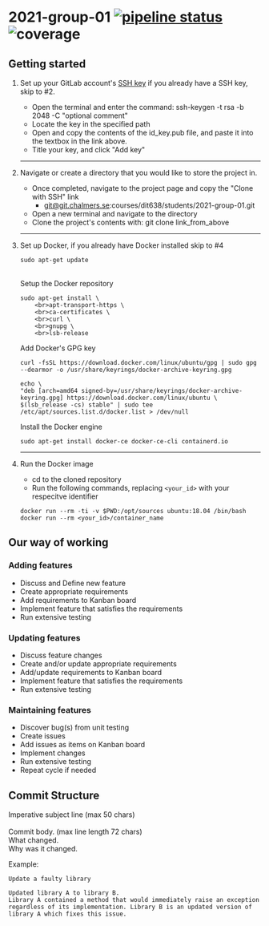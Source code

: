 # 2021-group-01 [![pipeline status](https://git.chalmers.se/courses/dit638/students/2021-group-01/badges/master/pipeline.svg)](https://git.chalmers.se/courses/dit638/students/2021-group-01/-/commits/master) ![coverage](https://gitlab.com/gitlab-org/gitlab/badges/master/coverage.svg?job=coverage)

## Getting started
1. Set up your GitLab account's [SSH key](https://git.chalmers.se/profile/keys) if you already have a SSH key, skip to #2.
    - Open the terminal and enter the command: ssh-keygen -t rsa -b 2048 -C "optional comment"
    - Locate the key in the specified path
    - Open and copy the contents of the id_key.pub file, and paste it into the textbox in the link above.
    - Title your key, and click "Add key"
    ---
2. Navigate or create a directory that you would like to store the project in.
    - Once completed, navigate to the project page and copy the "Clone with SSH" link 
        - git@git.chalmers.se:courses/dit638/students/2021-group-01.git
    - Open a new terminal and navigate to the directory
    - Clone the project's contents with: git clone link_from_above
    ---
3. Set up Docker, if you already have Docker installed skip to #4
    ```shell
    sudo apt-get update
    ```
    <br>Setup the Docker repository
    ```shell
    sudo apt-get install \
        <br>apt-transport-https \
        <br>ca-certificates \
        <br>curl \
        <br>gnupg \
        <br>lsb-release
    ```

    Add Docker's GPG key
    ```shell
    curl -fsSL https://download.docker.com/linux/ubuntu/gpg | sudo gpg --dearmor -o /usr/share/keyrings/docker-archive-keyring.gpg

    echo \
    "deb [arch=amd64 signed-by=/usr/share/keyrings/docker-archive-keyring.gpg] https://download.docker.com/linux/ubuntu \
    $(lsb_release -cs) stable" | sudo tee /etc/apt/sources.list.d/docker.list > /dev/null
    ```

    Install the Docker engine
    ```shell
    sudo apt-get install docker-ce docker-ce-cli containerd.io
    ```
    ---

4. Run the Docker image
    - cd to the cloned repository
    - Run the following commands, replacing <code><your_id></code> with your respecitve identifier
    ```docker
    docker run --rm -ti -v $PWD:/opt/sources ubuntu:18.04 /bin/bash
    docker run --rm <your_id>/container_name
    ```

## Our way of working

### Adding features
- Discuss and Define new feature
- Create appropriate requirements
- Add requirements to Kanban board
- Implement feature that satisfies the requirements
- Run extensive testing
### Updating features
- Discuss feature changes
- Create and/or update appropriate requirements 
- Add/update requirements to Kanban board 
- Implement feature that satisfies the requirements 
- Run extensive testing
### Maintaining features 
- Discover bug(s) from unit testing 
- Create issues       
- Add issues as items on Kanban board                   
- Implement changes 
- Run extensive testing 
- Repeat cycle if needed

## Commit Structure
Imperative subject line (max 50 chars)<br>
<br>
Commit body. (max line length 72 chars)<br>
What changed.<br>
Why was it changed.<br>

Example:
```
Update a faulty library

Updated library A to library B.
Library A contained a method that would immediately raise an exception
regardless of its implementation. Library B is an updated version of
library A which fixes this issue.
```
